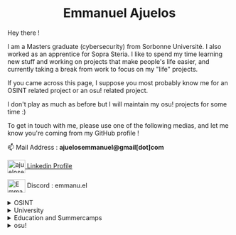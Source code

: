 <h1 align="center">Emmanuel Ajuelos</h1>


Hey there !

I am a Masters graduate (cybersecurity) from Sorbonne Université. I also worked as an apprentice for Sopra Steria. I like to spend my time learning new stuff and working on projects that make people's life easier, and currently taking a break from work to focus on my "life" projects.

If you came across this page, I suppose you most probably know me for an OSINT related project or an osu! related project.

I don't play as much as before but I will maintain my osu! projects for some time :)

To get in touch with me, please use one of the following medias, and let me know you're coming from my GitHub profile !

📫 Mail Address : **ajuelosemmanuel@gmail[dot]com**

<p align="left">
<a href="https://linkedin.com/in/ajuelosemmanuel" target="blank"><img align="center" src="https://cdn.jsdelivr.net/npm/simple-icons@3.0.1/icons/linkedin.svg" alt="ajuelosemmanuel" height="30" width="40" /> Linkedin Profile </a>
  
<img align="center" src="https://cdn.jsdelivr.net/npm/simple-icons@3.0.1/icons/discord.svg" alt="Emmanuel#9864" height="30" width="40" /> Discord : emmanu.el </a>
</p>

<details>
<summary>OSINT</summary>
<br>

[philINT](https://github.com/ajuelosemmanuel/philINT) : Gather information from an email address, an username, and more !

[duolingOSINT](https://github.com/ajuelosemmanuel/duolingOSINT) : Gather information about a Duolingo user
</details>

<details>
<summary>University</summary>
<br>

[URH to WAV](https://github.com/ajuelosemmanuel/URH-to-wav) : Script that turns a .complex file from URH (Universal Radio Hacker) to a .wav file - the original script wasn't compatible with Python 3 and not optimized. I made several changes to make it work, and then handed it to the teachers.

[Truncated LCG Seed Recovery](https://github.com/ajuelosemmanuel/Truncated_LCG_Seed_Recovery) : Python implementation of attacks to recover the seed from a truncated LCG - an extended version of [this project](https://github.com/ajuelosemmanuel/CRYPTA_Project) I worked on with classmates on a particular case.
</details>

<details>
<summary>Education and Summercamps</summary>
<br>

[Ressources Colos](https://github.com/ajuelosemmanuel/Ressources_Colos) : All the resources I produced or gathered during summercamps

[Apprendre Python](https://github.com/ajuelosemmanuel/Apprendre_Python) : A Python introduction in French using notebooks. An improved version of [the workshop](https://github.com/ajuelosemmanuel/Telligo_Introduction_Python) I made for my very first summercamp (as a counselor).
</details>

<details>
<summary>osu!</summary>
<br>
  
[osuCheatSheet](https://github.com/ajuelosemmanuel/osuCheatSheet) : Website regrouping lots of osu! resources (softwares, websites, ...)

[wysi-bot](https://github.com/ajuelosemmanuel/wysi-bot) : Fun bot, sadly discontinued by the new Discord intent policy - as the staff wouldn't give me the rights to read messages on channels. Was present on more than 150 servers.

[FST_bot](https://github.com/ajuelosemmanuel/FST_bot) : IRC bot made for an osu! tournament.
</details>
